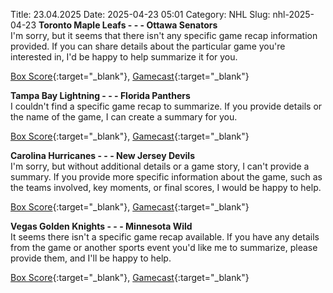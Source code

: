 Title: 23.04.2025
Date: 2025-04-23 05:01
Category: NHL 
Slug: nhl-2025-04-23 
**Toronto Maple Leafs - - - Ottawa Senators**  
I'm sorry, but it seems that there isn't any specific game recap information provided. If you can share details about the particular game you're interested in, I'd be happy to help summarize it for you. 

[Box Score](/gamecenter/ott-vs-tor/2025/04/22/2024030112){:target="_blank"}, [Gamecast](https://www.nhl.com/news/ottawa-senators-toronto-maple-leafs-game-recap-april-22){:target="_blank"}<br>

**Tampa Bay Lightning - - - Florida Panthers**  
I couldn't find a specific game recap to summarize. If you provide details or the name of the game, I can create a summary for you. 

[Box Score](/gamecenter/fla-vs-tbl/2025/04/22/2024030121){:target="_blank"}, [Gamecast](https://www.nhl.com/news/florida-panthers-tampa-bay-lightning-game-recap-april-22){:target="_blank"}<br>

**Carolina Hurricanes - - - New Jersey Devils**  
I'm sorry, but without additional details or a game story, I can't provide a summary. If you provide more specific information about the game, such as the teams involved, key moments, or final scores, I would be happy to help. 

[Box Score](/gamecenter/njd-vs-car/2025/04/22/2024030142){:target="_blank"}, [Gamecast](https://www.nhl.com/news/new-jersey-devils-carolina-hurricanes-game-recap-april-22){:target="_blank"}<br>

**Vegas Golden Knights - - - Minnesota Wild**  
It seems there isn't a specific game recap available. If you have any details from the game or another sports event you'd like me to summarize, please provide them, and I'll be happy to help. 

[Box Score](/gamecenter/min-vs-vgk/2025/04/22/2024030172){:target="_blank"}, [Gamecast](https://www.nhl.com/news/minnesota-wild-vegas-golden-knights-game-recap-april-22){:target="_blank"}<br>

